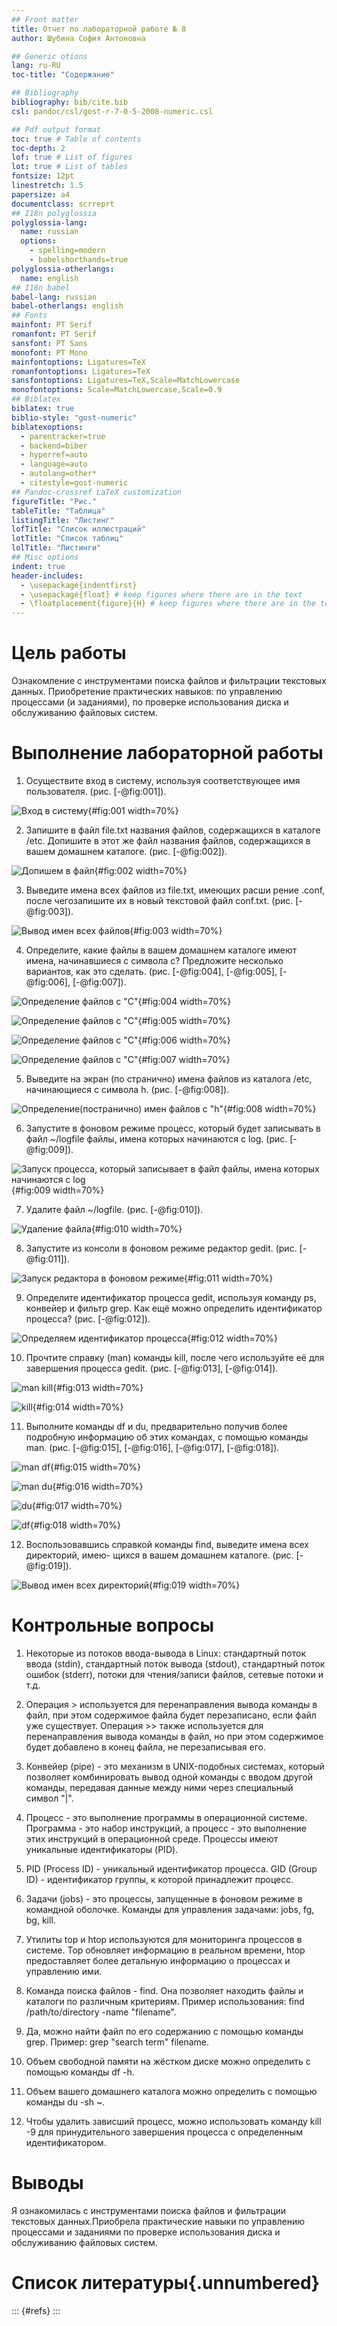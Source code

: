 ```yaml
---
## Front matter
title: Отчет по лабораторной работе № 8
author: Шубина София Антоновна

## Generic otions
lang: ru-RU
toc-title: "Содержание"

## Bibliography
bibliography: bib/cite.bib
csl: pandoc/csl/gost-r-7-0-5-2008-numeric.csl

## Pdf output format
toc: true # Table of contents
toc-depth: 2
lof: true # List of figures
lot: true # List of tables
fontsize: 12pt
linestretch: 1.5
papersize: a4
documentclass: scrreprt
## I18n polyglossia
polyglossia-lang:
  name: russian
  options:
	- spelling=modern
	- babelshorthands=true
polyglossia-otherlangs:
  name: english
## I18n babel
babel-lang: russian
babel-otherlangs: english
## Fonts
mainfont: PT Serif
romanfont: PT Serif
sansfont: PT Sans
monofont: PT Mono
mainfontoptions: Ligatures=TeX
romanfontoptions: Ligatures=TeX
sansfontoptions: Ligatures=TeX,Scale=MatchLowercase
monofontoptions: Scale=MatchLowercase,Scale=0.9
## Biblatex
biblatex: true
biblio-style: "gost-numeric"
biblatexoptions:
  - parentracker=true
  - backend=biber
  - hyperref=auto
  - language=auto
  - autolang=other*
  - citestyle=gost-numeric
## Pandoc-crossref LaTeX customization
figureTitle: "Рис."
tableTitle: "Таблица"
listingTitle: "Листинг"
lofTitle: "Список иллюстраций"
lotTitle: "Список таблиц"
lolTitle: "Листинги"
## Misc options
indent: true
header-includes:
  - \usepackage{indentfirst}
  - \usepackage{float} # keep figures where there are in the text
  - \floatplacement{figure}{H} # keep figures where there are in the text
---
```


# Цель работы
Ознакомление с инструментами поиска файлов и фильтрации текстовых данных.
Приобретение практических навыков: по управлению процессами (и заданиями), по проверке использования диска и обслуживанию файловых систем.

# Выполнение лабораторной работы
1. Осуществите вход в систему, используя соответствующее имя пользователя.
(рис. [-@fig:001]).

![Вход в систему](image/1.png){#fig:001 width=70%}

2. Запишите в файл file.txt названия файлов, содержащихся в каталоге /etc. Допишите в этот же файл названия файлов, содержащихся в вашем домашнем каталоге.
(рис. [-@fig:002]).

![Допишем в файл](image/2.png){#fig:002 width=70%}

3. Выведите имена всех файлов из file.txt, имеющих расши
рение .conf, после чегозапишите их в новый текстовой файл conf.txt.
(рис. [-@fig:003]).

![Вывод имен всех файлов](image/3.png){#fig:003 width=70%}

4. Определите, какие файлы в вашем домашнем каталоге имеют имена, начинавшиеся
с символа c? Предложите несколько вариантов, как это сделать.
(рис. [-@fig:004], [-@fig:005], [-@fig:006], [-@fig:007]).

![Определение файлов с "С"](image/4.png){#fig:004 width=70%}

![Определение файлов с "С"](image/5.png){#fig:005 width=70%}

![Определение файлов с "С"](image/6.png){#fig:006 width=70%}

![Определение файлов с "С"](image/7.png){#fig:007 width=70%}

5. Выведите на экран (по странично) имена файлов из каталога /etc, начинающиеся
с символа h.
(рис. [-@fig:008]).

![Определение(постранично) имен файлов с "h"](image/8.png){#fig:008 width=70%}

6. Запустите в фоновом режиме процесс, который будет записывать в файл ~/logfile
файлы, имена которых начинаются с log.
(рис. [-@fig:009]).

![Запуск процесса, который записывает в файл файлы, имена которых начинаются с log](image/9.png){#fig:009 width=70%}

7. Удалите файл ~/logfile.
(рис. [-@fig:010]).

![Удаление файла](image/10.png){#fig:010 width=70%}

8. Запустите из консоли в фоновом режиме редактор gedit.
(рис. [-@fig:011]).

![Запуск редактора в фоновом режиме](image/11.png){#fig:011 width=70%}

9. Определите идентификатор процесса gedit, используя команду ps, конвейер и фильтр
grep. Как ещё можно определить идентификатор процесса?
(рис. [-@fig:012]).

![Определяем идентификатор процесса](image/12.png){#fig:012 width=70%}

10. Прочтите справку (man) команды kill, после чего используйте её для завершения
процесса gedit.
(рис. [-@fig:013], [-@fig:014]).

![man kill](image/13.png){#fig:013 width=70%}

![kill](image/14.png){#fig:014 width=70%}

11. Выполните команды df и du, предварительно получив более подробную информацию
об этих командах, с помощью команды man.
(рис. [-@fig:015], [-@fig:016], [-@fig:017], [-@fig:018]).

![man df](image/15.png){#fig:015 width=70%}

![man du](image/16.png){#fig:016 width=70%}

![du](image/17.png){#fig:017 width=70%}

![df](image/18.png){#fig:018 width=70%}

12. Воспользовавшись справкой команды find, выведите имена всех директорий, имею-
щихся в вашем домашнем каталоге.
(рис. [-@fig:019]).

![Вывод имен всех директорий](image/19.png){#fig:019 width=70%}
# Контрольные вопросы 
1. Некоторые из потоков ввода-вывода в Linux: стандартный поток ввода (stdin), стандартный поток вывода (stdout), стандартный поток ошибок (stderr), потоки для чтения/записи файлов, сетевые потоки и т.д.

2. Операция > используется для перенаправления вывода команды в файл, при этом содержимое файла будет перезаписано, если файл уже существует. Операция >> также используется для перенаправления вывода команды в файл, но при этом содержимое будет добавлено в конец файла, не перезаписывая его.

3. Конвейер (pipe) - это механизм в UNIX-подобных системах, который позволяет комбинировать вывод одной команды с вводом другой команды, передавая данные между ними через специальный символ "|".

4. Процесс - это выполнение программы в операционной системе. Программа - это набор инструкций, а процесс - это выполнение этих инструкций в операционной среде. Процессы имеют уникальные идентификаторы (PID).

5. PID (Process ID) - уникальный идентификатор процесса. GID (Group ID) - идентификатор группы, к которой принадлежит процесс.

6. Задачи (jobs) - это процессы, запущенные в фоновом режиме в командной оболочке. Команды для управления задачами: jobs, fg, bg, kill.

7. Утилиты top и htop используются для мониторинга процессов в системе. Top обновляет информацию в реальном времени, htop предоставляет более детальную информацию о процессах и управлению ими.

8. Команда поиска файлов - find. Она позволяет находить файлы и каталоги по различным критериям. Пример использования: find /path/to/directory -name "filename".

9. Да, можно найти файл по его содержанию с помощью команды grep. Пример: grep "search term" filename.

10. Объем свободной памяти на жёстком диске можно определить с помощью команды df -h.

11. Объем вашего домашнего каталога можно определить с помощью команды du -sh ~.

12. Чтобы удалить зависший процесс, можно использовать команду kill -9 <PID> для принудительного завершения процесса с определенным идентификатором.

# Выводы
Я ознакомилась с инструментами поиска файлов и фильтрации текстовых данных.Приобрела практические навыки по управлению процессами и заданиями по проверке использования диска и обслуживанию файловых систем.


# Список литературы{.unnumbered}

::: {#refs}
:::
